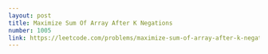 ```yaml
---
layout: post
title: Maximize Sum Of Array After K Negations
number: 1005
link: https://leetcode.com/problems/maximize-sum-of-array-after-k-negations
---
```

